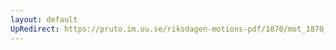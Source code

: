 ```yaml
---
layout: default
UpRedirect: https://pruto.im.uu.se/riksdagen-motions-pdf/1870/mot_1870__ak__35/mot_1870__ak__35-002.pdf
---
```

